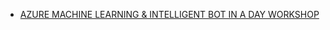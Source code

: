 - [AZURE MACHINE LEARNING & INTELLIGENT BOT IN A DAY WORKSHOP](https://azure-immersion.github.io/bot-in-a-day/)
